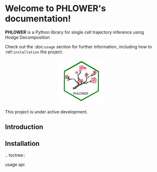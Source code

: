 # Welcome to PHLOWER's documentation!

**PHLOWER** is a Python library for single cell trajectory inference using Hodge Decomposition

Check out the :doc:`usage` section for further information, including
how to :ref:`installation` the project.

<p align="center">
  <img height="150" src="https://github.com/CostaLab/phlower/blob/main/figures/phlower_logo.svg" />
</p>


   This project is under active development.

## Introduction

## Installation



.. toctree::

   usage
   api
